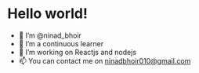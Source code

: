 
<h1> Hello world! </h1>

- 👋 I’m @ninad_bhoir
- 👀 I’m a continuous learner
- 🌱 I’m working on Reactjs and nodejs
- 📫 You can contact me on ninadbhoir010@gmail.com
